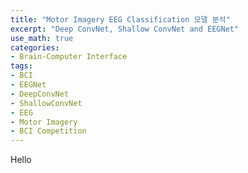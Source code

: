```yaml
---
title: "Motor Imagery EEG Classification 모델 분석"
excerpt: "Deep ConvNet, Shallow ConvNet and EEGNet"
use_math: true
categories:
- Brain-Computer Interface
tags:
- BCI
- EEGNet
- DeepConvNet
- ShallowConvNet
- EEG
- Motor Imagery
- BCI Competition
---
```


Hello


